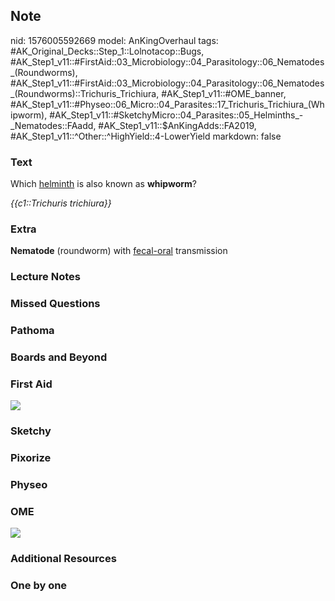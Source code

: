 ## Note
nid: 1576005592669
model: AnKingOverhaul
tags: #AK_Original_Decks::Step_1::Lolnotacop::Bugs, #AK_Step1_v11::#FirstAid::03_Microbiology::04_Parasitology::06_Nematodes_(Roundworms), #AK_Step1_v11::#FirstAid::03_Microbiology::04_Parasitology::06_Nematodes_(Roundworms)::Trichuris_Trichiura, #AK_Step1_v11::#OME_banner, #AK_Step1_v11::#Physeo::06_Micro::04_Parasites::17_Trichuris_Trichiura_(Whipworm), #AK_Step1_v11::#SketchyMicro::04_Parasites::05_Helminths_-_Nematodes::FAadd, #AK_Step1_v11::$AnKingAdds::FA2019, #AK_Step1_v11::^Other::^HighYield::4-LowerYield
markdown: false

### Text
Which <u>helminth</u> is also known as <b>whipworm</b>?
<div>
  <i>{{c1::Trichuris trichiura}}</i>
</div>

### Extra
<b>Nematode</b> (roundworm) with <u>fecal-oral</u> transmission

### Lecture Notes


### Missed Questions


### Pathoma


### Boards and Beyond


### First Aid
<img src="paste-1864d0ebf3386ab93371cf07b195bc01fda11aba.jpg">

### Sketchy


### Pixorize


### Physeo


### OME
<div class="ome-widget">
  <a href="https://onlinemeded.org?ref=anki"><img src=
  "_OME_AnkiFlashcards_General_3.png"></a>
</div>

### Additional Resources


### One by one

